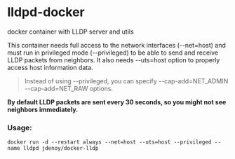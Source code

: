 # lldpd-docker
docker container with LLDP server and utils

This container needs full access to the network interfaces (--net=host) and must run in privileged mode (--privileged) to be able to send and receive LLDP packets from neighbors. It also needs --uts=host 
option to properly access host information data.

> Instead of using --privileged, you can specify --cap-add=NET_ADMIN --cap-add=NET_RAW options.

**By default LLDP packets are sent every 30 seconds, so you might not see neighbors immediately.**

### Usage: ###

	docker run -d --restart always --net=host --uts=host --privileged --name lldpd jdenoy/docker-lldp
